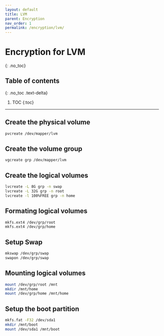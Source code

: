 ```yaml
---
layout: default
title: LVM
parent: Encryption
nav_order: 1
permalink: /encryption/lvm/
---
```


# Encryption for LVM
{: .no_toc}

## Table of contents
{: .no_toc .text-delta}

1. TOC
{:toc}

---

## Create the physical volume
```bash
pvcreate /dev/mapper/lvm
```

## Create the volume group
```bash
vgcreate grp /dev/mapper/lvm
```

## Create the logical volumes
```bash
lvcreate -L 8G grp -n swap
lvcreate -L 32G grp -n root
lvcreate -l 100%FREE grp -n home
```

## Formating logical volumes
```bash
mkfs.ext4 /dev/grp/root
mkfs.ext4 /dev/grp/home
```

## Setup Swap

```bash
mkswap /dev/grp/swap
swapon /dev/grp/swap
```

## Mounting logical volumes
```bash
mount /dev/grp/root /mnt
mkdir /mnt/home
mount /dev/grp/home /mnt/home
```

## Setup the boot partition
```bash
mkfs.fat -F32 /dev/sda1
mkdir /mnt/boot
mount /dev/sda1 /mnt/boot
```
